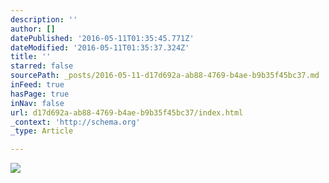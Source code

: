 ```yaml
---
description: ''
author: []
datePublished: '2016-05-11T01:35:45.771Z'
dateModified: '2016-05-11T01:35:37.324Z'
title: ''
starred: false
sourcePath: _posts/2016-05-11-d17d692a-ab88-4769-b4ae-b9b35f45bc37.md
inFeed: true
hasPage: true
inNav: false
url: d17d692a-ab88-4769-b4ae-b9b35f45bc37/index.html
_context: 'http://schema.org'
_type: Article

---
```

![](https://the-grid-user-content.s3-us-west-2.amazonaws.com/05115baf-3f68-4e25-b7b0-77498df2c267.jpg)